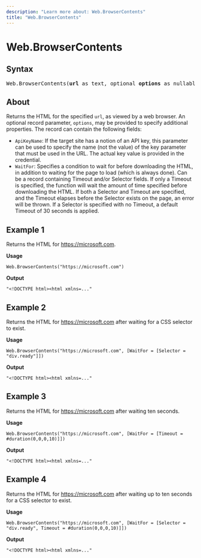 ```yaml
---
description: "Learn more about: Web.BrowserContents"
title: "Web.BrowserContents"
---
```

# Web.BrowserContents

## Syntax

<pre>
Web.BrowserContents(<b>url</b> as text, optional <b>options</b> as nullable record) as text
</pre>

## About

Returns the HTML for the specified `url`, as viewed by a web browser. An optional record parameter, `options`, may be provided to specify additional properties. The record can contain the following fields:

* `ApiKeyName`: If the target site has a notion of an API key, this parameter can be used to specify the name (not the value) of the key parameter that must be used in the URL. The actual key value is provided in the credential.
* `WaitFor`: Specifies a condition to wait for before downloading the HTML, in addition to waiting for the page to load (which is always done). Can be a record containing Timeout and/or Selector fields. If only a Timeout is specified, the function will wait the amount of time specified before downloading the HTML. If both a Selector and Timeout are specified, and the Timeout elapses before the Selector exists on the page, an error will be thrown. If a Selector is specified with no Timeout, a default Timeout of 30 seconds is applied.

## Example 1

Returns the HTML for https://microsoft.com.

**Usage**

```powerquery-m
Web.BrowserContents("https://microsoft.com")
```

**Output**

`"<!DOCTYPE html><html xmlns=..."`

## Example 2

Returns the HTML for https://microsoft.com after waiting for a CSS selector to exist.

**Usage**

```powerquery-m
Web.BrowserContents("https://microsoft.com", [WaitFor = [Selector = "div.ready"]])
```

**Output**

`"<!DOCTYPE html><html xmlns=..."`

## Example 3

Returns the HTML for https://microsoft.com after waiting ten seconds.

**Usage**

```powerquery-m
Web.BrowserContents("https://microsoft.com", [WaitFor = [Timeout = #duration(0,0,0,10)]])
```

**Output**

`"<!DOCTYPE html><html xmlns=..."`

## Example 4

Returns the HTML for https://microsoft.com after waiting up to ten seconds for a CSS selector to exist.

**Usage**

```powerquery-m
Web.BrowserContents("https://microsoft.com", [WaitFor = [Selector = "div.ready", Timeout = #duration(0,0,0,10)]])
```

**Output**

`"<!DOCTYPE html><html xmlns=..."`
